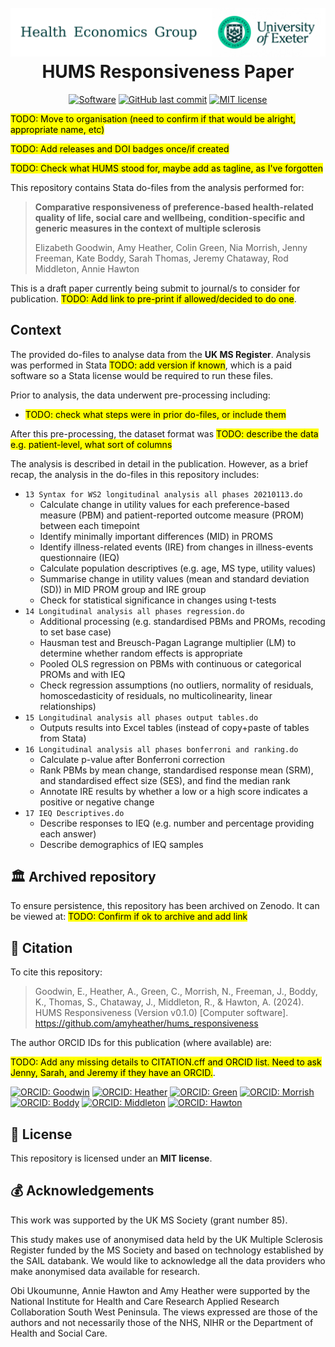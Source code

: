 <h1 align="center">
  <br>
    <a href="https://medicine.exeter.ac.uk/health-community/research/healtheconomics/"><img src="https://raw.githubusercontent.com/amyheather/hums_responsiveness/main/images/exeter_economics.png" alt="Health Economics Group, University of Exeter"></a>
  <br>
  HUMS Responsiveness Paper
  <br>
</h1>

<p align="center">
    <a target="_blank" href="https://www.stata.com/"><img src="https://img.shields.io/badge/software-Stata-239120" alt="Software"/></a>
    <a href="#"><img src="https://img.shields.io/github/last-commit/amyheather/hums_responsiveness" alt="GitHub last commit" /></a>
    <a target="_blank" href="https://github.com/amyheather/hums_responsiveness/blob/main/LICENSE"><img src="https://img.shields.io/badge/license-MIT-blue.svg" alt="MIT license"/></a>
</p>

<mark>TODO: Move to organisation (need to confirm if that would be alright, appropriate name, etc)</mark>

<mark>TODO: Add releases and DOI badges once/if created</mark>

<mark>TODO: Check what HUMS stood for, maybe add as tagline, as I've forgotten</mark>

This repository contains Stata do-files from the analysis performed for:

> **Comparative responsiveness of preference-based health-related quality of life, social care and wellbeing, condition-specific and generic measures in the context of multiple sclerosis**
> 
> Elizabeth Goodwin, Amy Heather, Colin Green, Nia Morrish, Jenny Freeman, Kate Boddy, Sarah Thomas, Jeremy Chataway, Rod Middleton, Annie Hawton

This is a draft paper currently being submit to journal/s to consider for publication. <mark>TODO: Add link to pre-print if allowed/decided to do one</mark>.

## Context

The provided do-files to analyse data from the **UK MS Register**. Analysis was performed in Stata <mark>TODO: add version if known</mark>, which is a paid software so a Stata license would be required to run these files.

Prior to analysis, the data underwent pre-processing including:

* <mark>TODO: check what steps were in prior do-files, or include them</mark>

After this pre-processing, the dataset format was <mark>TODO: describe the data e.g. patient-level, what sort of columns</mark>

The analysis is described in detail in the publication. However, as a brief recap, the analysis in the do-files in this repository includes:

* `13 Syntax for WS2 longitudinal analysis all phases 20210113.do`
  * Calculate change in utility values for each preference-based measure (PBM) and patient-reported outcome measure (PROM) between each timepoint
  * Identify minimally important differences (MID) in PROMS
  * Identify illness-related events (IRE) from changes in illness-events questionnaire (IEQ)
  * Calculate population descriptives (e.g. age, MS type, utility values)
  * Summarise change in utility values (mean and standard deviation (SD)) in MID PROM group and IRE group 
  * Check for statistical significance in changes using t-tests
* `14 Longitudinal analysis all phases regression.do`
  * Additional processing (e.g. standardised PBMs and PROMs, recoding to set base case)
  * Hausman test and Breusch-Pagan Lagrange multiplier (LM) to determine whether random effects is appropriate
  * Pooled OLS regression on PBMs with continuous or categorical PROMs and with IEQ
  * Check regression assumptions (no outliers, normality of residuals, homoscedasticity of residuals, no multicolinearity, linear relationships)
* `15 Longitudinal analysis all phases output tables.do`
  * Outputs results into Excel tables (instead of copy+paste of tables from Stata)
* `16 Longitudinal analysis all phases bonferroni and ranking.do`
  * Calculate p-value after Bonferroni correction
  * Rank PBMs by mean change, standardised response mean (SRM), and standardised effect size (SES), and find the median rank
  * Annotate IRE results by whether a low or a high score indicates a positive or negative change
* `17 IEQ Descriptives.do`
  * Describe responses to IEQ (e.g. number and percentage providing each answer)
  * Describe demographics of IEQ samples

## 🏛️ Archived repository

To ensure persistence, this repository has been archived on Zenodo. It can be viewed at: <mark>TODO: Confirm if ok to archive and add link</mark>

## 📝 Citation

To cite this repository:

<!--TODO: Update with each new version-->
> Goodwin, E., Heather, A., Green, C., Morrish, N., Freeman, J., Boddy, K., Thomas, S., Chataway, J., Middleton, R., & Hawton, A. (2024). HUMS Responsiveness (Version v0.1.0) [Computer software]. https://github.com/amyheather/hums_responsiveness

The author ORCID IDs for this publication (where available) are:

<mark>TODO: Add any missing details to CITATION.cff and ORCID list. Need to ask Jenny, Sarah, and Jeremy if they have an ORCID.</mark>.

[![ORCID: Goodwin](https://img.shields.io/badge/Elizabeth_Goodwin-0000--0003--1351--9170-brightgreen)](https://orcid.org/0000-0003-1351-9170)
[![ORCID: Heather](https://img.shields.io/badge/Amy_Heather-0000--0002--6596--3479-brightgreen)](https://orcid.org/0000-0002-6596-3479)
[![ORCID: Green](https://img.shields.io/badge/Colin_Green-0000--0001--6140--1287-brightgreen)](https://orcid.org/0000-0001-6140-1287)
[![ORCID: Morrish](https://img.shields.io/badge/Nia_Morrish-0000--0002--7206--4957-brightgreen)](https://orcid.org/0000-0002-7206-4957)
[![ORCID: Boddy](https://img.shields.io/badge/Kate_Boddy-0000--0001--9135--5488-brightgreen)](https://orcid.org/0000-0001-9135-5488)
[![ORCID: Middleton](https://img.shields.io/badge/Rod_Middleton-0000--0002--2130--4420-brightgreen)](https://orcid.org/0000-0002-2130-4420)
[![ORCID: Hawton](https://img.shields.io/badge/Annie_Hawton-0000--0002--1336--5899-brightgreen)](https://orcid.org/0000-0002-1336-5899)

## 📜 License

This repository is licensed under an **MIT license**.

## 💰 Acknowledgements

<!--TODO: Confirm whether these are the correct funding and MSRegister acknowledgements statements-->

This work was supported by the UK MS Society (grant number 85).

This study makes use of anonymised data held by the UK Multiple Sclerosis Register funded by the MS Society and based on technology established by the SAIL databank. We would like to acknowledge all the data providers who make anonymised data available for research.

Obi Ukoumunne, Annie Hawton and Amy Heather were supported by the National Institute for Health and Care Research Applied Research Collaboration South West Peninsula. The views expressed are those of the authors and not necessarily those of the NHS, NIHR or the Department of Health and Social Care.
